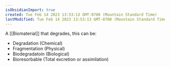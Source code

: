 ```yaml
---
isObsidianImport: true
created: Tue Feb 14 2023 13:53:13 GMT-0700 (Mountain Standard Time)
lastModified: Tue Feb 14 2023 13:53:13 GMT-0700 (Mountain Standard Time)
---
```

A [[Biomaterial]] that degrades, this can be:
- Degradation (Chemical)
- Fragmentation (Physical)
- Biodegradatoin (Biological)
- Bioresorbable (Total excretion or assimilation)